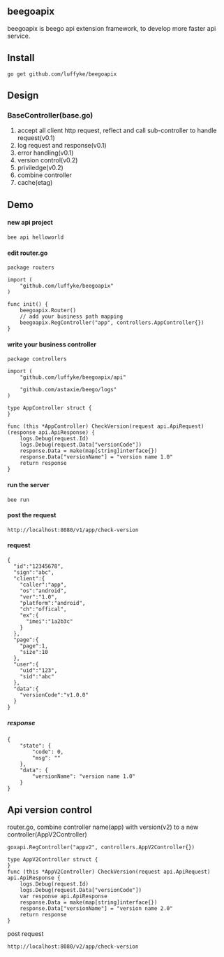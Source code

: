 ## beegoapix
beegoapix is beego api extension framework, to develop more faster api service.

## Install
```
go get github.com/luffyke/beegoapix
```

## Design
### BaseController(base.go)
1. accept all client http request, reflect and call sub-controller to handle request(v0.1)
2. log request and response(v0.1)
3. error handling(v0.1)
4. version control(v0.2)
5. priviledge(v0.2)
6. combine controller
7. cache(etag)

## Demo
#### new api project
```
bee api helloworld
```

#### edit router.go
```
package routers

import (
	"github.com/luffyke/beegoapix"
)

func init() {
	beegoapix.Router()
	// add your business path mapping
	beegoapix.RegController("app", controllers.AppController{})
}
```

#### write your business controller
```
package controllers

import (
	"github.com/luffyke/beegoapix/api"

	"github.com/astaxie/beego/logs"
)

type AppController struct {
}

func (this *AppController) CheckVersion(request api.ApiRequest) (response api.ApiResponse) {
	logs.Debug(request.Id)
	logs.Debug(request.Data["versionCode"])
	response.Data = make(map[string]interface{})
	response.Data["versionName"] = "version name 1.0"
	return response
}
```

#### run the server
```
bee run
```

#### post the request
```
http://localhost:8080/v1/app/check-version
```

#### request
```
{
  "id":"12345678",
  "sign":"abc",
  "client":{
    "caller":"app",
    "os":"android",
    "ver":"1.0",
    "platform":"android",
    "ch":"offical",
    "ex":{
      "imei":"1a2b3c"
    }
  },
  "page":{
  	"page":1,
  	"size":10
  },
  "user":{
    "uid":"123",
    "sid":"abc"
  },
  "data":{
    "versionCode":"v1.0.0"
  }
}
```

##### response
```
{
    "state": {
        "code": 0,
        "msg": ""
    },
    "data": {
        "versionName": "version name 1.0"
    }
}
```

## Api version control
router.go, combine controller name(app) with version(v2) to a new controller(AppV2Controller)
```
goxapi.RegController("appv2", controllers.AppV2Controller{})
```

```
type AppV2Controller struct {
}
func (this *AppV2Controller) CheckVersion(request api.ApiRequest) api.ApiResponse {
	logs.Debug(request.Id)
	logs.Debug(request.Data["versionCode"])
	var response api.ApiResponse
	response.Data = make(map[string]interface{})
	response.Data["versionName"] = "version name 2.0"
	return response
}
```

post request
```
http://localhost:8080/v2/app/check-version
```
